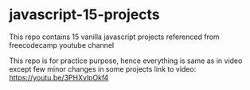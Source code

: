 # javascript-15-projects
This repo contains 15 vanilla javascript projects referenced from freecodecamp youtube channel

This repo is for practice purpose, hence everything is same as in video except few minor changes in some projects
link to video:
https://youtu.be/3PHXvlpOkf4
